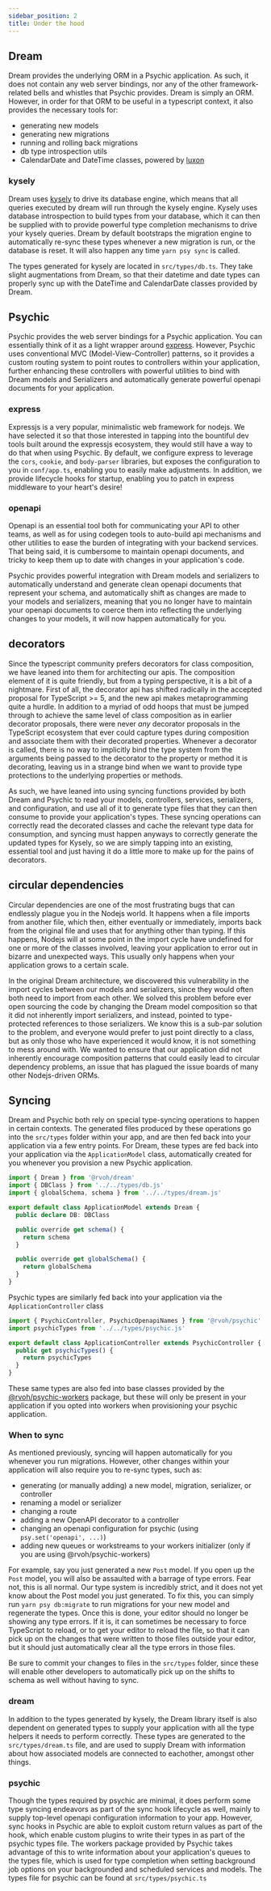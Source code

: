 ```yaml
---
sidebar_position: 2
title: Under the hood
---
```


## Dream

Dream provides the underlying ORM in a Psychic application. As such, it does not contain any web server bindings, nor any of the other framework-related bells and whistles that Psychic provides. Dream is simply an ORM. However, in order for that ORM to be useful in a typescript context, it also provides the necessary tools for:

- generating new models
- generating new migrations
- running and rolling back migrations
- db type introspection utils
- CalendarDate and DateTime classes, powered by [luxon](https://moment.github.io/luxon/#/)

### kysely

Dream uses [kysely](https://kysely.dev) to drive its database engine, which means that all queries executed by dream will run through the kysely engine. Kysely uses database introspection to build types from your database, which it can then be supplied with to provide powerful type completion mechanisms to drive your kysely queries. Dream by default bootstraps the migration engine to automatically re-sync these types whenever a new migration is run, or the database is reset. It will also happen any time `yarn psy sync` is called.

The types generated for kysely are located in `src/types/db.ts`. They take slight augmentations from Dream, so that their datetime and date types can properly sync up with the DateTime and CalendarDate classes provided by Dream.

## Psychic

Psychic provides the web server bindings for a Psychic application. You can essentially think of it as a light wrapper around [express](https://expressjs.com). However, Psychic uses conventional MVC (Model-View-Controller) patterns, so it provides a custom routing system to point routes to controllers within your application, further enhancing these controllers with powerful utilities to bind with Dream models and Serializers and automatically generate powerful openapi documents for your application.

### express

Expressjs is a very popular, minimalistic web framework for nodejs. We have selected it so that those interested in tapping into the bountiful dev tools built around the expressjs ecosystem, they would still have a way to do that when using Psychic. By default, we configure express to leverage the `cors`, `cookie`, and `body-parser` libraries, but exposes the configuration to you in `conf/app.ts`, enabling you to easily make adjustments. In addition, we provide lifecycle hooks for startup, enabling you to patch in express middleware to your heart's desire!

### openapi

Openapi is an essential tool both for communicating your API to other teams, as well as for using codegen tools to auto-build api mechanisms and other utilities to ease the burden of integrating with your backend services. That being said, it is cumbersome to maintain openapi documents, and tricky to keep them up to date with changes in your application's code.

Psychic provides powerful integration with Dream models and serializers to automatically understand and generate clean openapi documents that represent your schema, and automatically shift as changes are made to your models and serializers, meaning that you no longer have to maintain your openapi documents to coerce them into reflecting the underlying changes to your models, it will now happen automatically for you.

## decorators

Since the typescript community prefers decorators for class composition, we have leaned into them for architecting our apis. The composition element of it is quite friendly, but from a typing perspective, it is a bit of a nightmare. First of all, the decorator api has shifted radically in the accepted proposal for TypeScript >= 5, and the new api makes metaprogramming quite a hurdle. In addition to a myriad of odd hoops that must be jumped through to achieve the same level of class composition as in earlier decorator proposals, there were never _any_ decorator proposals in the TypeScript ecosystem that ever could capture types during composition and associate them with their decorated properties. Whenever a decorator is called, there is no way to implicitly bind the type system from the arguments being passed to the decorator to the property or method it is decorating, leaving us in a strange bind when we want to provide type protections to the underlying properties or methods.

As such, we have leaned into using syncing functions provided by both Dream and Psychic to read your models, controllers, services, serializers, and configuration, and use all of it to generate type files that they can then consume to provide your application's types. These syncing operations can correctly read the decorated classes and cache the relevant type data for consumption, and syncing must happen anyways to correctly generate the updated types for Kysely, so we are simply tapping into an existing, essential tool and just having it do a little more to make up for the pains of decorators.

## circular dependencies

Circular dependencies are one of the most frustrating bugs that can endlessly plague you in the Nodejs world. It happens when a file imports from another file, which then, either eventually or immediately, imports back from the original file and uses that for anything other than typing. If this happens, Nodejs will at some point in the import cycle have undefined for one or more of the classes involved, leaving your application to error out in bizarre and unexpected ways. This usually only happens when your application grows to a certain scale.

In the original Dream architecture, we discovered this vulnerability in the import cycles between our models and serializers, since they would often both need to import from each other. We solved this problem before ever open sourcing the code by changing the Dream model composition so that it did not inherently import serializers, and instead, pointed to type-protected references to those serializers. We know this is a sub-par solution to the problem, and everyone would prefer to just point directly to a class, but as only those who have experienced it would know, it is not something to mess around with. We wanted to ensure that our application did not inherently encourage composition patterns that could easily lead to circular dependency problems, an issue that has plagued the issue boards of many other Nodejs-driven ORMs.

## Syncing

Dream and Psychic both rely on special type-syncing operations to happen in certain contexts. The generated files produced by these operations go into the `src/types` folder within your app, and are then fed back into your application via a few entry points. For Dream, these types are fed back into your application via the `ApplicationModel` class, automatically created for you whenever you provision a new Psychic application.

```ts
import { Dream } from '@rvoh/dream'
import { DBClass } from '../../types/db.js'
import { globalSchema, schema } from '../../types/dream.js'

export default class ApplicationModel extends Dream {
  public declare DB: DBClass

  public override get schema() {
    return schema
  }

  public override get globalSchema() {
    return globalSchema
  }
}
```

Psychic types are similarly fed back into your application via the `ApplicationController` class

```ts
import { PsychicController, PsychicOpenapiNames } from '@rvoh/psychic'
import psychicTypes from '../../types/psychic.js'

export default class ApplicationController extends PsychicController {
  public get psychicTypes() {
    return psychicTypes
  }
}
```

These same types are also fed into base classes provided by the [@rvoh/psychic-workers](https://github.com/rvohealth/psychic-workers) package, but these will only be present in your application if you opted into workers when provisioning your psychic application.

### When to sync

As mentioned previously, syncing will happen automatically for you whenever you run migrations. However, other changes within your application will also require you to re-sync types, such as:

- generating (or manually adding) a new model, migration, serializer, or controller
- renaming a model or serializer
- changing a route
- adding a new OpenAPI decorator to a controller
- changing an openapi configuration for psychic (using `psy.set('openapi', ...)`)
- adding new queues or workstreams to your workers initializer (only if you are using @rvoh/psychic-workers)

For example, say you just generated a new `Post` model. If you open up the `Post` model, you will also be assaulted with a barrage of type errors. Fear not, this is all normal. Our type system is incredibly strict, and it does not yet know about the Post model you just generated. To fix this, you can simply run `yarn psy db:migrate` to run migrations for your new model and regenerate the types. Once this is done, your editor should no longer be showing any type errors. If it is, it can sometimes be necessary to force TypeScript to reload, or to get your editor to reload the file, so that it can pick up on the changes that were written to those files outside your editor, but it should just automatically clear all the type errors in those files.

Be sure to commit your changes to files in the `src/types` folder, since these will enable other developers to automatically pick up on the shifts to schema as well without having to sync.

### dream

In addition to the types generated by kysely, the Dream library itself is also dependent on generated types to supply your application with all the type helpers it needs to perform correctly. These types are generated to the `src/types/dream.ts` file, and are used to supply Dream with information about how associated models are connected to eachother, amongst other things.

### psychic

Though the types required by psychic are minimal, it does perform some type syncing endeavors as part of the sync hook lifecycle as well, mainly to supply top-level openapi configuration information to your app. However, sync hooks in Psychic are able to exploit custom return values as part of the hook, which enable custom plugins to write their types in as part of the psychic types file. The workers package provided by Psychic takes advantage of this to write information about your application's queues to the types file, which is used for type completion when setting background job options on your backgrounded and scheduled services and models. The types file for psychic can be found at `src/types/psychic.ts`
